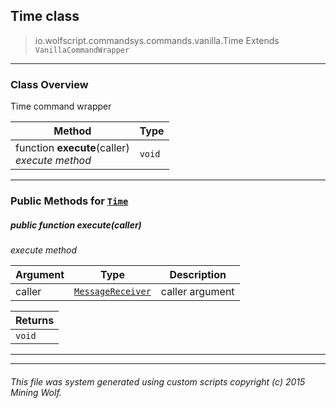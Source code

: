 ## Time __class__

>io.wolfscript.commandsys.commands.vanilla.Time
>Extends `VanillaCommandWrapper`

---

### Class Overview

Time command wrapper

Method | Type   
--- | :--- 
 function __execute__(caller) <br> _execute method_ | `void`



---


### Public Methods for [`Time`](Time.md)

##### <a id='execute'></a>public  function __execute__(caller)

_execute method_

Argument | Type | Description  
--- | --- | --- 
caller | [`MessageReceiver`](../../../chat/MessageReceiver.md) | caller argument

Returns | 
--- | 
`void` |


---
---


###### This file was system generated using custom scripts copyright (c) 2015 Mining Wolf.
	

